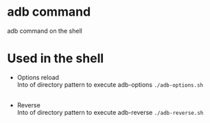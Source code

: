 # adb command

adb command on the shell

# Used in the shell

- Options reload <br/>
Into of directory pattern to execute adb-options `./adb-options.sh`<br/><br/>

- Reverse<br/>
Into of directory pattern to execute adb-reverse `./adb-reverse.sh`<br/><br/>
